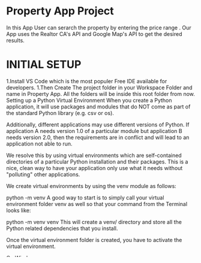 # Property App Project
In this App User can serarch the property by entering the price range . Our App uses the Realtor CA's API and Google Map's API to get the desired results.
# INITIAL SETUP
1.Install VS Code which is the most populer Free IDE available for developers.
1.Then Create The project folder in your Workspace Folder and name in Property App. All the folders will be inside this root folder from now.
Setting up a Python Virtual Environment
When you create a Python application, it will use packages and modules that do NOT come as part of the standard Python library (e.g. csv or os).

Additionally, different applications may use different versions of Python. If application A needs version 1.0 of a particular module but application B needs version 2.0, then the requirements are in conflict and will lead to an application not able to run.

We resolve this by using virtual environments which are self-contained directories of a particular Python installation and their packages. This is a nice, clean way to have your application only use what it needs without "polluting" other applications.

We create virtual environments by using the venv module as follows:

python -m venv <name of the virtual environment folder>
A good way to start is to simply call your virtual environment folder venv as well so that your command from the Terminal looks like:

python -m venv venv
This will create a venv/ directory and store all the Python related dependencies that you install.

Once the virtual environment folder is created, you have to activate the virtual environment.

On Windows, run:

venv\Scripts\activate
Your virtual environment is active if you see the name venv prefixed to your terminal prompt like in the following:



